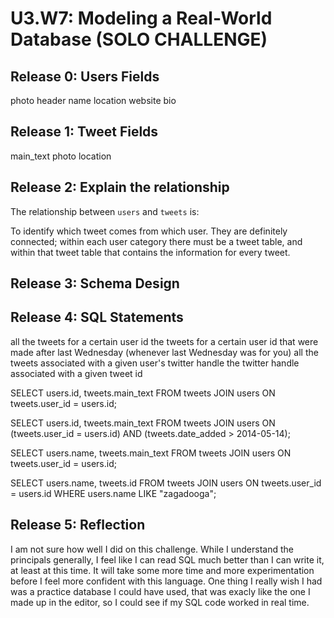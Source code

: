 # U3.W7: Modeling a Real-World Database (SOLO CHALLENGE)

## Release 0: Users Fields
<!-- Identify the fields Twitter collects data for -->
photo
header
name
location
website
bio


## Release 1: Tweet Fields
<!-- Identify the fields Twitter uses to represent/display a tweet. What are you required or allowed to enter? -->
main_text
photo
location

## Release 2: Explain the relationship
The relationship between `users` and `tweets` is: 
<!-- because... -->
To identify which tweet comes from which user. They are definitely connected; within each user category there must be a tweet table, and within that tweet table that contains the information for every tweet.

## Release 3: Schema Design
<!-- Include your image (inline) of your schema -->

## Release 4: SQL Statements
<!-- Include your SQL Statements. How can you make markdown files show blocks of code? -->

all the tweets for a certain user id
the tweets for a certain user id that were made after last Wednesday (whenever last Wednesday was for you)
all the tweets associated with a given user's twitter handle
the twitter handle associated with a given tweet id

SELECT users.id, tweets.main_text FROM tweets
JOIN users
ON tweets.user_id = users.id;

SELECT users.id, tweets.main_text FROM tweets
JOIN users
ON (tweets.user_id = users.id) AND (tweets.date_added > 2014-05-14);

SELECT users.name, tweets.main_text FROM tweets
JOIN users
ON tweets.user_id = users.id;

SELECT users.name, tweets.id FROM tweets
JOIN users
ON tweets.user_id = users.id
WHERE users.name LIKE "zagadooga";


## Release 5: Reflection
<!-- Be sure to add your reflection here!!! -->

I am not sure how well I did on this challenge. While I understand the principals generally, I feel like I can read SQL much better than I can write it, at least at this time. It will take some more time and more experimentation before I feel more confident with this language. One thing I really wish I had was a practice database I could have used, that was exacly like the one I made up in the editor, so I could see if my SQL code worked in real time.